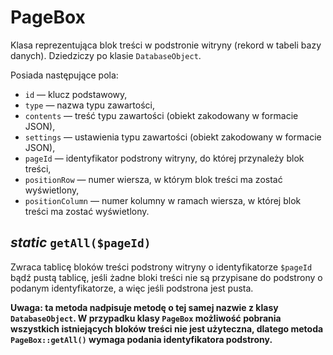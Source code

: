 PageBox
===

Klasa reprezentująca blok treści w podstronie witryny (rekord w tabeli bazy danych). Dziedziczy po klasie `DatabaseObject`.

Posiada następujące pola:

- `id` — klucz podstawowy,
- `type` — nazwa typu zawartości,
- `contents` — treść typu zawartości (obiekt zakodowany w formacie JSON),
- `settings` — ustawienia typu zawartości (obiekt zakodowany w formacie JSON),
- `pageId` — identyfikator podstrony witryny, do której przynależy blok treści,
- `positionRow` — numer wiersza, w którym blok treści ma zostać wyświetlony,
- `positionColumn` — numer kolumny w ramach wiersza, w której blok treści ma zostać wyświetlony.

## *static* `getAll($pageId)`

Zwraca tablicę bloków treści podstrony witryny o identyfikatorze `$pageId` bądź pustą tablicę, jeśli żadne bloki treści nie są przypisane do podstrony o podanym identyfikatorze, a więc jeśli podstrona jest pusta.

**Uwaga: ta metoda nadpisuje metodę o tej samej nazwie z klasy `DatabaseObject`. W przypadku klasy `PageBox` możliwość pobrania wszystkich istniejących bloków treści nie jest użyteczna, dlatego metoda `PageBox::getAll()` wymaga podania identyfikatora podstrony.**